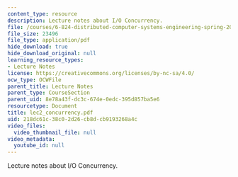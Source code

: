 ```yaml
---
content_type: resource
description: Lecture notes about I/O Concurrency.
file: /courses/6-824-distributed-computer-systems-engineering-spring-2006/218dc61c38c02d26cb8dcb9193268a4c_lec2_concurrency.pdf
file_size: 23496
file_type: application/pdf
hide_download: true
hide_download_original: null
learning_resource_types:
- Lecture Notes
license: https://creativecommons.org/licenses/by-nc-sa/4.0/
ocw_type: OCWFile
parent_title: Lecture Notes
parent_type: CourseSection
parent_uid: 8e78a43f-dc3c-674e-0edc-395d857ba5e6
resourcetype: Document
title: lec2_concurrency.pdf
uid: 218dc61c-38c0-2d26-cb8d-cb9193268a4c
video_files:
  video_thumbnail_file: null
video_metadata:
  youtube_id: null
---
```

Lecture notes about I/O Concurrency.